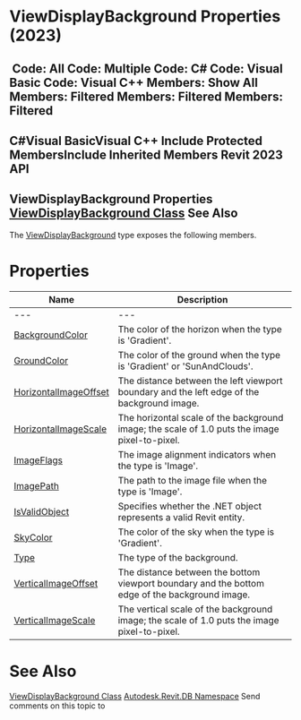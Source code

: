 # ViewDisplayBackground Properties (2023)

﻿
 Code: All Code: Multiple Code: C# Code: Visual Basic Code: Visual C++  Members: Show All Members: Filtered Members: Filtered Members: Filtered   
---  
C#Visual BasicVisual C++
Include Protected MembersInclude Inherited Members
Revit 2023 API  
---  
ViewDisplayBackground Properties  
[ViewDisplayBackground Class](897b41d2-9b42-2bab-a82e-0b545229d692.md "ViewDisplayBackground Class") See Also  
---  
The [ViewDisplayBackground](897b41d2-9b42-2bab-a82e-0b545229d692.md "ViewDisplayBackground Class") type exposes the following members.
# Properties
| Name | Description |
| --- | --- |
| --- | --- | --- |
| [BackgroundColor](bfe9d361-df1d-dc17-ca5c-f67c97d0e194.md "BackgroundColor Property") | The color of the horizon when the type is 'Gradient'. |
| [GroundColor](a5342dbf-c63d-a50b-06ee-96a4dbff7a4c.md "GroundColor Property") | The color of the ground when the type is 'Gradient' or 'SunAndClouds'. |
| [HorizontalImageOffset](b66fe777-bd60-8a0b-4dc0-65e81a25ca55.md "HorizontalImageOffset Property") | The distance between the left viewport boundary and the left edge of the background image. |
| [HorizontalImageScale](e5c6f41b-f3cd-24fb-87a1-c1eb8d8189e7.md "HorizontalImageScale Property") | The horizontal scale of the background image; the scale of 1.0 puts the image pixel-to-pixel. |
| [ImageFlags](93a6d935-4329-0123-7081-15aac9e9c65c.md "ImageFlags Property") | The image alignment indicators when the type is 'Image'. |
| [ImagePath](f617bfcd-a9ac-d4a9-8b8b-e167618d1c83.md "ImagePath Property") | The path to the image file when the type is 'Image'. |
| [IsValidObject](4a403d36-b5bd-41ea-3505-7eafb9a89544.md "IsValidObject Property") | Specifies whether the .NET object represents a valid Revit entity. |
| [SkyColor](0912b4b6-5050-94e4-232a-1b44bad9fa6a.md "SkyColor Property") | The color of the sky when the type is 'Gradient'. |
| [Type](87797b49-0256-72e8-9311-592173ba99bb.md "Type Property") | The type of the background. |
| [VerticalImageOffset](e086d701-de04-69ff-3653-a0bb35bb633f.md "VerticalImageOffset Property") | The distance between the bottom viewport boundary and the bottom edge of the background image. |
| [VerticalImageScale](aafa779e-37ef-0b70-15c7-01b757aa1d08.md "VerticalImageScale Property") | The vertical scale of the background image; the scale of 1.0 puts the image pixel-to-pixel. |

# See Also
[ViewDisplayBackground Class](897b41d2-9b42-2bab-a82e-0b545229d692.md "ViewDisplayBackground Class")
[Autodesk.Revit.DB Namespace](87546ba7-461b-c646-cbb1-2cb8f5bff8b2.md "Autodesk.Revit.DB Namespace")
Send comments on this topic to 